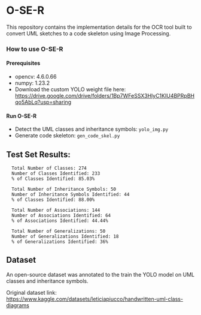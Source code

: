 # O-SE-R
This repository contains the implementation details for the OCR tool built to convert UML sketches to a code skeleton using Image Processing.

### How to use O-SE-R

#### Prerequisites
- opencv: 4.6.0.66
- numpy: 1.23.2
- Download the custom YOLO weight file here: https://drive.google.com/drive/folders/1Bp7WFeSSX3HlyC1KIU4BPRpBHqo5AbLq?usp=sharing

#### Run O-SE-R
- Detect the UML classes and inheritance symbols: `yolo_img.py`
- Generate code skeleton: `gen_code_skel.py`




## Test Set Results:


      Total Number of Classes: 274
      Number of Classes Identified: 233
      % of Classes Identified: 85.03%

      Total Number of Inheritance Symbols: 50
      Number of Inheritance Symbols Identified: 44
      % of Classes Identified: 88.00%

      Total Number of Associations: 144
      Number of Associations Identified: 64
      % of Associations Identified: 44.44%

      Total Number of Generalizations: 50
      Number of Generalizations Identified: 18
      % of Generalizations Identified: 36%

## Dataset
An open-source dataset was annotated to the train the YOLO model on UML classes and inheritance symbols.

Original dataset link:  https://www.kaggle.com/datasets/leticiapiucco/handwritten-uml-class-diagrams


